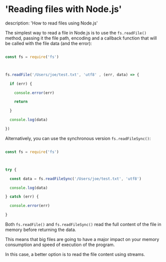





# 'Reading files with Node.js'

description: 'How to read files using Node.js'





The simplest way to read a file in Node.js is to use the `fs.readFile()` method, passing it the file path, encoding and a callback function that will be called with the file data (and the error):



```js

const fs = require('fs')



fs.readFile('/Users/joe/test.txt', 'utf8' , (err, data) => {

  if (err) {

    console.error(err)

    return

  }

  console.log(data)

})

```



Alternatively, you can use the synchronous version `fs.readFileSync()`:



```js

const fs = require('fs')



try {

  const data = fs.readFileSync('/Users/joe/test.txt', 'utf8')

  console.log(data)

} catch (err) {

  console.error(err)

}

```



Both `fs.readFile()` and `fs.readFileSync()` read the full content of the file in memory before returning the data.



This means that big files are going to have a major impact on your memory consumption and speed of execution of the program.



In this case, a better option is to read the file content using streams.

